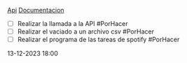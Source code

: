 [Api](https://developer.spotify.com)
[Documentacion](https://developer.spotify.com/documentation/web-api/tutorials/getting-started)


- [ ] Realizar la llamada a la  API #PorHacer
- [ ] Realizar el vaciado a un archivo csv #PorHacer 
- [ ] Realizar el programa de las tareas de spotify #PorHacer 

13-12-2023 18:00
